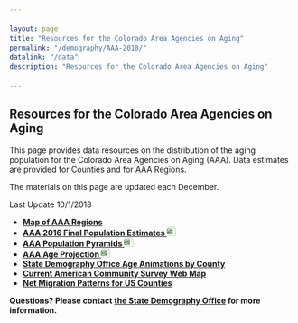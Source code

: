 ```yaml
---

layout: page
title: "Resources for the Colorado Area Agencies on Aging"
permalink: "/demography/AAA-2018/"
datalink: "/data"
description: "Resources for the Colorado Area Agencies on Aging"

---
```


## Resources for the Colorado Area Agencies on Aging

This page provides data resources on the distribution of the aging population for the Colorado Area Agencies on Aging (AAA).  Data estimates are provided for Counties and for AAA Regions.

The materials on this page are updated each December.   

Last Update 10/1/2018

* **[Map of AAA Regions](https://www.colorado.gov/pacific/sites/default/files/AAA%20Map.pdf)**
* **[AAA 2016 Final Population Estimates  ![xls](/images/page_white_excel.png 'download xls file')](https://drive.google.com/uc?export=download&id=1neJbIrPvzl_sI0nd6XI4FtqWzb0yQlg4)**
* **[AAA Population Pyramids ![xls](/images/page_white_excel.png 'download xls file')](https://drive.google.com/uc?export=download&id=1IS_N7NxTvDJ59kmUpI1Xh112QYUYuNaY)**
* **[AAA Age Projection ![xls](/images/page_white_excel.png 'download xls file')](https://drive.google.com/uc?export=download&id=1a-T0n4OKG0PJ5g0t-Vkh0nbw2_0iBaSX)**
* **[State Demography Office Age Animations by County](https://demography.dola.colorado.gov/Age-Animation-Bars/)**
* **[Current American Community Survey Web Map](https://coloradodemography.github.io/CensusAPI_Map_2016/?lat=39&lng=-104.8&z=9&s=50&v=mhi&sn=jenks&cs=mh1&cl=7)**
* **[Net Migration Patterns for US Counties](https://netmigration.wisc.edu/)**



**Questions? Please contact [the State Demography Office](mailto:adam.bickford@state.co.us) for more information.** 
